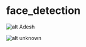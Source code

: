 # face_detection

![alt Adesh](https://raw.githubusercontent.com/shah0150/face_detection/master/screenshot/Adesh.png)



![alt unknown](https://raw.githubusercontent.com/shah0150/face_detection/master/screenshot/unknown.png)
